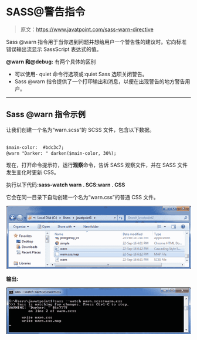 # SASS@警告指令

> 原文：<https://www.javatpoint.com/sass-warn-directive>

Sass @warn 指令用于当你遇到问题并想给用户一个警告性的建议时。它向标准错误输出流显示 SassScript 表达式的值。

**@warn 和@debug:** 有两个具体的区别

*   可以使用- quiet 命令行选项或:quiet Sass 选项关闭警告。
*   Sass @warn 指令提供了一个打印输出和消息，以便在出现警告的地方警告用户。

* * *

## Sass @warn 指令示例

让我们创建一个名为“warn.scss”的 SCSS 文件，包含以下数据。

```

$main-color:  #bdc3c7;
@warn "Darker: " darken($main-color, 30%); 

```

现在，打开命令提示符，运行**观察**命令，告诉 SASS 观察文件，并在 SASS 文件发生变化时更新 CSS。

执行以下代码:**sass-watch warn . SCS:warn . CSS**

它会在同一目录下自动创建一个名为“warn.css”的普通 CSS 文件。

![Sass Warn directive1](img/7004f0ba461fbbb4af57b01ea4929bc9.png)

**输出:**

![Sass Warn directive2](img/90d9adf39740873adb5abcedf91d4df5.png)